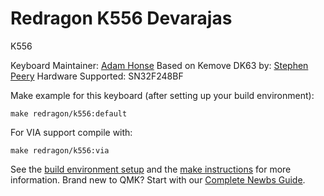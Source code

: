# Redragon K556 Devarajas

K556

Keyboard Maintainer: [Adam Honse](https://github.com/CalcProgrammer1)
Based on Kemove DK63 by: [Stephen Peery](https://github.com/smp4488)
Hardware Supported: SN32F248BF

Make example for this keyboard (after setting up your build environment):

    make redragon/k556:default
    
For VIA support compile with:
    
    make redragon/k556:via

See the [build environment setup](https://docs.qmk.fm/#/getting_started_build_tools) and the [make instructions](https://docs.qmk.fm/#/getting_started_make_guide) for more information. Brand new to QMK? Start with our [Complete Newbs Guide](https://docs.qmk.fm/#/newbs).
